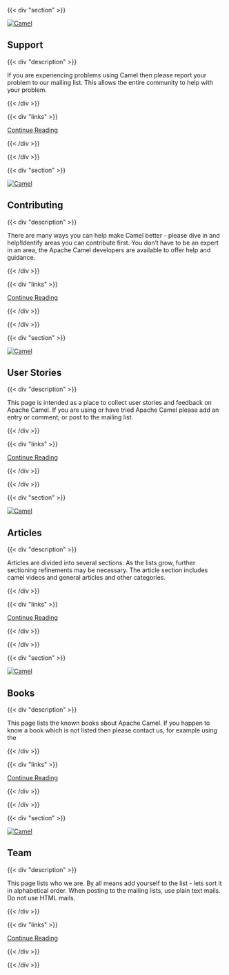 ---
---

{{< div "section" >}}

[![Camel](/_/img/support.svg)](/community/support/)

## Support

{{< div "description" >}}

If you are experiencing problems using Camel then please report your problem to our mailing list. This allows the entire community to help with your problem. 

{{< /div >}}

{{< div "links" >}}

[Continue Reading](/community/support/) 

{{< /div >}}

{{< /div >}}

{{< div "section" >}}

[![Camel](/_/img/contributing.svg)](/manual/latest/contributing.html)

## Contributing

{{< div "description" >}}

There are many ways you can help make Camel better - please dive in and help!Identify areas you can contribute first. You don’t have to be an expert in an area, the Apache Camel developers are available to offer help and guidance.

{{< /div >}}

{{< div "links" >}}

[Continue Reading](/manual/latest/contributing.html) 

{{< /div >}}

{{< /div >}}


{{< div "section" >}}

[![Camel](/_/img/user-stories.svg)](/community/user-stories/)

## User Stories

{{< div "description" >}}

This page is intended as a place to collect user stories and feedback on Apache Camel. If you are using or have tried Apache Camel please add an entry or comment; or post to the mailing list.

{{< /div >}}

{{< div "links" >}}

[Continue Reading](/community/user-stories/) 

{{< /div >}}

{{< /div >}}

{{< div "section" >}}

[![Camel](/_/img/articles.svg)](/community/articles/)

## Articles

{{< div "description" >}}

Articles are divided into several sections. As the lists grow, further sectioning refinements may be necessary. The article section includes camel videos and general articles and other categories. 

{{< /div >}}

{{< div "links" >}}

[Continue Reading](/community/articles/)

{{< /div >}}

{{< /div >}}


{{< div "section" >}}

[![Camel](/_/img/books.svg)](/community/books/)

## Books

{{< div "description" >}}

This page lists the known books about Apache Camel. If you happen to know a book which is not listed then please contact us, for example using the 

{{< /div >}}

{{< div "links" >}}

[Continue Reading](/community/books/) 

{{< /div >}}

{{< /div >}}

{{< div "section" >}}

[![Camel](/_/img/team.svg)](/community/team/)

## Team

{{< div "description" >}}

This page lists who we are. By all means add yourself to the list - lets sort it in alphabetical order. When posting to the mailing lists, use plain text mails. Do not use HTML mails. 

{{< /div >}}

{{< div "links" >}}

[Continue Reading](/community/team/) 


{{< /div >}}

{{< /div >}}
